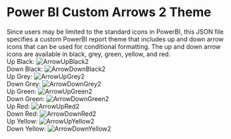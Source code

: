 # Power BI Custom Arrows 2 Theme

Since users may be limited to the standard icons in PowerBI, this JSON file specifies a custom PowerBI report theme that includes up and down arrow icons that can be used for conditional formatting. The up and down arrow icons are available in black, grey, green, yellow, and red.\
Up Black: ![ArrowUpBlack2](https://github.com/epanal/PowerBI/assets/25993147/7ea60623-0668-442a-a8bc-7fa1f86ff4d0)\
Down Black: ![ArrowDownBlack2](https://github.com/epanal/PowerBI/assets/25993147/159e9b82-1d38-45a1-ab82-42e451dc92ce)\
Up Grey: ![ArrowUpGrey2](https://github.com/epanal/PowerBI/assets/25993147/6d445682-4650-4e6f-b183-4a45dd33a25a)\
Down Grey: ![ArrowDownGrey2](https://github.com/epanal/PowerBI/assets/25993147/9c42a600-58f7-461c-b506-d983f90c0e51)\
Up Green: ![ArrowUpGreen2](https://github.com/epanal/PowerBI/assets/25993147/b2aac502-6e45-4810-b9cf-7d9c2df2012d)\
Down Green: ![ArrowDownGreen2](https://github.com/epanal/PowerBI/assets/25993147/4da9cb5d-9945-4775-8bb1-f194b9a676c8)\
Up Red: ![ArrowUpRed2](https://github.com/epanal/PowerBI/assets/25993147/edecb4fa-a40d-4965-9c97-3ee674f13ba8)\
Down Red: ![ArrowDownRed2](https://github.com/epanal/PowerBI/assets/25993147/080a316f-6d21-4668-85df-5950bedb057b)\
Up Yellow: ![ArrowUpYellow2](https://github.com/epanal/PowerBI/assets/25993147/aa205d41-804c-4be7-8d31-7bdf372d7e85)\
Down Yellow: ![ArrowDownYellow2](https://github.com/epanal/PowerBI/assets/25993147/e96214f9-8041-4f2a-8203-a6f21d32bc2a)



